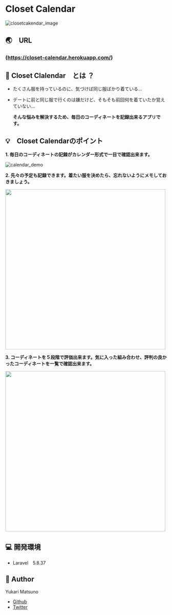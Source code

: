 # Closet Calendar 
![closetcakendar_image](https://user-images.githubusercontent.com/60007570/78478126-dc5f3380-777f-11ea-9945-fbe6c91f7635.png)
   

## :earth_asia:　URL  

### (https://closet-calendar.herokuapp.com/) 


## :ribbon: Closet Clalendar　とは ？

* たくさん服を持っているのに、気づけば同じ服ばかり着ている…
* デートに前と同じ服で行くのは嫌だけど、そもそも前回何を着ていたか覚えていない… 

  **そんな悩みを解決するため、毎日のコーディネートを記録出来るアプリです。** 
  

## :bulb:　Closet Calendarのポイント    

**1. 毎日のコーディネートの記録がカレンダー形式で一目で確認出来ます。**  

![calendar_demo](https://user-images.githubusercontent.com/60007570/78555091-40006400-7847-11ea-87a5-518cd68e9bec.png) 


**2. 先々の予定も記録できます。着たい服を決めたら、忘れないようにメモしておきましょう。**  
    
<img src="https://user-images.githubusercontent.com/60007570/78555151-60302300-7847-11ea-91b5-1778871f8d2e.png" width="500px">

**3. コーディネートを５段階で評価出来ます。気に入った組み合わせ、評判の良かったコーディネートを一覧で確認出来ます。**  

 <img src="https://user-images.githubusercontent.com/60007570/78555516-2d3a5f00-7848-11ea-8ae8-283e1c88de3b.png" width="500px">　　

## :computer: 開発環境 

* Laravel　5.8.37    


## :woman: Author 

Yukari Matsuno
* [Github](https://github.com/Yukari-Matsuno/)
* [Twitter](https://twitter.com/tsunoyukahan)









